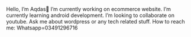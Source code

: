 Hello, I’m Aqdas👋
I’m currently working on ecommerce website.
I’m currently learning android development.
I’m looking to collaborate on youtube.
Ask me about wordpress or any tech related stuff.
How to reach me: Whatsapp=03491296716


